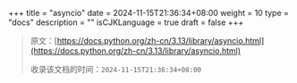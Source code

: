 +++
title = "asyncio"
date = 2024-11-15T21:36:34+08:00
weight = 10
type = "docs"
description = ""
isCJKLanguage = true
draft = false
+++

> 原文：[https://docs.python.org/zh-cn/3.13/library/asyncio.html](https://docs.python.org/zh-cn/3.13/library/asyncio.html)
>
> 收录该文档的时间：`2024-11-15T21:36:34+08:00`
